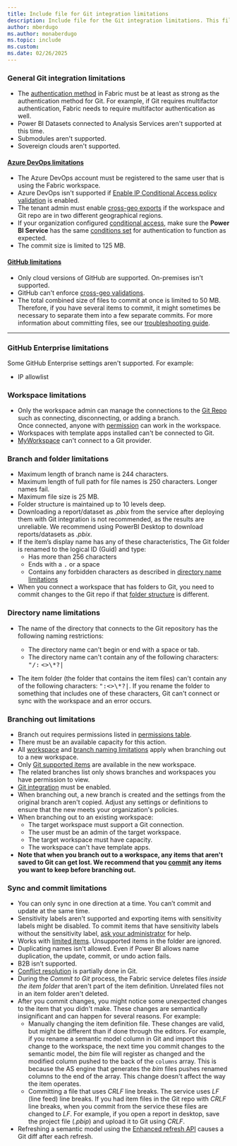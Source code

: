 ```yaml
---
title: Include file for Git integration limitations
description: Include file for the Git integration limitations. This file is referenced in this repo and also in an article in the Power BI repo.
author: mberdugo
ms.author: monaberdugo
ms.topic: include
ms.custom: 
ms.date: 02/26/2025
---
```


### General Git integration limitations

- The [authentication method](/entra/identity/authentication/concept-authentication-methods-manage#authentication-methods-policy) in Fabric must be at least as strong as the authentication method for Git. For example, if Git requires multifactor authentication, Fabric needs to require multifactor authentication as well.
- Power BI Datasets connected to Analysis Services aren't supported at this time.
- Submodules aren't supported.
- Sovereign clouds aren't supported.

#### [Azure DevOps limitations](#tab/azure-devops)

- The Azure DevOps account must be registered to the same user that is using the Fabric workspace.
- Azure DevOps isn't supported if [Enable IP Conditional Access policy validation](/azure/devops/organizations/accounts/change-application-access-policies#cap-support-on-azure-devops) is enabled.
- The tenant admin must enable [cross-geo exports](/fabric/admin/git-integration-admin-settings#users-can-export-items-to-git-repositories-in-other-geographical-locations-preview) if the workspace and Git repo are in two different geographical regions.
- If your organization configured [conditional access](/appcenter/general/configuring-aad-conditional-access), make sure the **Power BI Service** has the same [conditions set](/fabric/security/security-conditional-access) for authentication to function as expected.
- The commit size is limited to 125 MB.

#### [GitHub limitations](#tab/github)

- Only cloud versions of GitHub are supported. On-premises isn't supported.
- GitHub can't enforce [cross-geo validations](/fabric/admin/git-integration-admin-settings#users-can-export-items-to-git-repositories-in-other-geographical-locations-preview).
- The total combined size of files to commit at once is limited to 50 MB. Therefore, if you have several items to commit, it might sometimes be necessary to separate them into a few separate commits. For more information about committing files, see our [troubleshooting guide](/fabric/cicd/troubleshoot-cicd#maximum-commit-size-exceeded).

---

### GitHub Enterprise limitations

Some GitHub Enterprise settings aren't supported. For example:

- IP allowlist

### Workspace limitations

- Only the workspace admin can manage the connections to the [Git Repo](/azure/devops/repos/get-started) such as connecting, disconnecting, or adding a branch.  
  Once connected, anyone with [permission](/fabric/cicd/git-integration/git-integration-process#permissions) can work in the workspace.
- Workspaces with template apps installed can't be connected to Git.
- [MyWorkspace](../../admin/portal-workspaces.md#govern-my-workspaces) can't connect to a Git provider.

### Branch and folder limitations

- Maximum length of branch name is 244 characters.
- Maximum length of full path for file names is 250 characters. Longer names fail.
- Maximum file size is 25 MB.
- Folder structure is maintained up to 10 levels deep.
- Downloading a report/dataset as *.pbix* from the service after deploying them with Git integration is not recommended, as the results are unreliable. We recommend using PowerBI Desktop to download reports/datasets as *.pbix*.
- If the item’s display name has any of these characteristics, The Git folder is renamed to the logical ID (Guid) and type:
  - Has more than 256 characters
  - Ends with a <kbd>.</kbd> or a space
  - Contains any forbidden characters as described in [directory name limitations](#directory-name-limitations)
- When you connect a workspace that has folders to Git, you need to commit changes to the Git repo if that [folder structure](../git-integration/git-integration-process.md#folders) is different.

### Directory name limitations

- The name of the directory that connects to the Git repository has the following naming restrictions:

  - The directory name can't begin or end with a space or tab.
  - The directory name can't contain any of the following characters: <kbd>"</kbd><kbd>/</kbd><kbd>:</kbd> <kbd><</kbd><kbd>></kbd><kbd>\\</kbd><kbd>*</kbd><kbd>?</kbd><kbd>|</kbd>

- The item folder (the folder that contains the item files) can't contain any of the following characters: <kbd>"</kbd><kbd>:</kbd><kbd><</kbd><kbd>></kbd><kbd>\\</kbd><kbd>*</kbd><kbd>?</kbd><kbd>|</kbd>. If you rename the folder to something that includes one of these characters, Git can't connect or sync with the workspace and an error occurs.

### Branching out limitations

- Branch out requires permissions listed in [permissions table](/fabric/cicd/git-integration/git-integration-process#fabric-permissions-needed-for-common-operations).
- There must be an available capacity for this action.
- All [workspace](#workspace-limitations) and [branch naming limitations](#branch-and-folder-limitations) apply when branching out to a new workspace.
- Only [Git supported items](/fabric/cicd/git-integration/intro-to-git-integration#supported-items) are available in the new workspace.
- The related branches list only shows branches and workspaces you have permission to view.
- [Git integration](/fabric/admin/git-integration-admin-settings) must be enabled.
- When branching out, a new branch is created and the settings from the original branch aren't copied. Adjust any settings or definitions to ensure that the new meets your organization's policies.
- When branching out to an existing workspace:
  - The target workspace must support a Git connection.
  - The user must be an admin of the target workspace.
  - The target workspace must have capacity.
  - The workspace can't have template apps.
- **Note that when you branch out to a workspace, any items that aren't saved to Git can get lost. We recommend that you [commit](/fabric/cicd/git-integration/git-integration-process#commit-to-git) any items you want to keep before branching out.**

### Sync and commit limitations

- You can only sync in one direction at a time. You can’t commit and update at the same time.
- Sensitivity labels aren't supported and exporting items with sensitivity labels might be disabled. To commit items that have sensitivity labels without the sensitivity label, [ask your administrator](/fabric/admin/git-integration-admin-settings#users-can-export-workspace-items-with-applied-sensitivity-labels-to-git-repositories-preview) for help.
- Works with [limited items](/fabric/cicd/git-integration/intro-to-git-integration#supported-items). Unsupported items in the folder are ignored.
- Duplicating names isn't allowed. Even if Power BI allows name duplication, the update, commit, or undo action fails.
- B2B isn’t supported.
- [Conflict resolution](/fabric/cicd/git-integration/conflict-resolution) is partially done in Git.
- During the *Commit to Git* process, the Fabric service deletes files *inside the item folder* that aren't part of the item definition. Unrelated files not in an item folder aren't deleted.
- After you commit changes, you might notice some unexpected changes to the item that you didn't make. These changes are semantically insignificant and can happen for several reasons. For example:
  - Manually changing the item definition file. These changes are valid, but might be different than if done through the editors. For example, if you rename a semantic model column in Git and import this change to the workspace, the next time you commit changes to the semantic model, the *bim* file will register as changed and the modified column pushed to the back of the `columns` array. This is because the AS engine that generates the *bim* files pushes renamed columns to the end of the array. This change doesn't affect the way the item operates.
  - Committing a file that uses *CRLF* line breaks. The service uses *LF* (line feed) line breaks. If you had item files in the Git repo with *CRLF* line breaks, when you commit from the service these files are changed to *LF*. For example, if you open a report in desktop, save the project file (*.pbip*) and upload it to Git using *CRLF*.
- Refreshing a semantic model using the [Enhanced refresh API](/power-bi/connect-data/asynchronous-refresh) causes a Git diff after each refresh.
